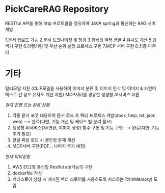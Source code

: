 # PickCareRAG Repository


RESTful API를 통해 http 프로토콜을 경유하여 JAVA spring과 통신하는 RAG 서버 개발

1.문서 업로드 기능
2.문서 토크나이징 및 청킹
3.임베딩 벡터 변환
4.유사도 계산
5.검색기 구현
6.리랭커링 및 우선 순위 설정 프로세스 구현
7.MCP 서버 구현
8.최종 마무리


# 기타
멀티모달 지원 (CLIP모델을 사용하여 이미지 분류 및 이미지 인식 및 이미지 & 자연어 텍스트 간 상호 유사도 계산 지원)
MCP서버를 경유한 생성형 AI서비스 지원

*현재 진행 또는 완료 상황*

1. 각종 문서 포맷 대응하여 문서 로드 후 쿼리 프로세스 개발(docx, hwp, txt, json, web) --> 완료(다만, 기능 개선 및 케이스 별 분리 필요)
2. 생성형 AI서비스(3d변환, 이미지 생성) 함수 구현 및 기능 구현 --> 완료(다만, 기능 추가 필요)
3. 한글 파일 로드 시 불안정 문제 개선
4. MCP서버 구현(PDF... 나머지 추가 예정)
   


*현재 미비상황*
1. AWS EC2와 통신할 Restful api기능의 구현
2. dockerfile 작성
3. 벡터스토어 생성 시 캐시된 벡터 스토어를 사용하도록 처리하는 것(InMemory) 도입
